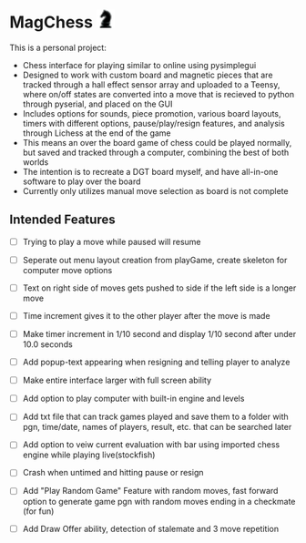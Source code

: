 # MagChess ![knight](READMEicon.png)
This is a personal project:
- Chess interface for playing similar to online using pysimplegui
- Designed to work with custom board and magnetic pieces that are tracked through a hall effect sensor array and uploaded to a Teensy, where on/off states are converted into a move that is recieved to python through pyserial, and placed on the GUI
- Includes options for sounds, piece promotion, various board layouts, timers with different options, pause/play/resign features, and analysis through Lichess at the end of the game
- This means an over the board game of chess could be played normally, but saved and tracked through a computer, combining the best of both worlds
- The intention is to recreate a DGT board myself, and have all-in-one software to play over the board
- Currently only utilizes manual move selection as board is not complete
## Intended Features
- [ ] Trying to play a move while paused will resume
- [ ] Seperate out menu layout creation from playGame, create skeleton for computer move options
- [ ] Text on right side of moves gets pushed to side if the left side is a longer move
- [ ] Time increment gives it to the other player after the move is made
- [ ] Make timer increment in 1/10 second and display 1/10 second after under 10.0 seconds
- [ ] Add popup-text appearing when resigning and telling player to analyze
- [ ] Make entire interface larger with full screen ability
- [ ] Add option to play computer with built-in engine and levels
- [ ] Add txt file that can track games played and save them to a folder with pgn, time/date, names of players, result, etc. that can be searched later 
- [ ] Add option to veiw current evaluation with bar using imported chess engine while playing live(stockfish)
- [ ] Crash when untimed and hitting pause or resign
- [ ] Add "Play Random Game" Feature with random moves, fast forward option to generate game pgn with random moves ending in a checkmate (for fun)
- [ ] Add Draw Offer ability, detection of stalemate and 3 move repetition

